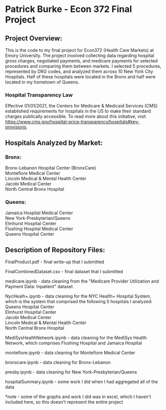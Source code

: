 # Patrick Burke - Econ 372 Final Project

## Project Overview:
  This is the code to my final project for Econ372 (Health Care Markets) at Emory University. The project involved collecting data regarding hospital gross charges, negotiated payments, and medicare payments for selected procedures and comparing them between markets. I selected 5 procedures, represented by DRG codes, and analyzed them across 10 New York City Hospitals. Half of these hospitals were located in the Bronx and half were located in my hometown of Queens.
  
### Hospital Transparency Law

  Effective 01/01/2021, the Centers for Medicare & Medicaid Services (CMS) established requirements for hospitals in the US to make their standard charges publically accessible. To read more about this initiative, visit https://www.cms.gov/hospital-price-transparency/hospitals#key-provisions.
  
## Hospitals Analyzed by Market:

### Bronx:

Bronx-Lebanon Hospital Center (BronxCare)<br>
Montefiore Medical Center<br>
Lincoln Medical & Mental Health Center<br>
Jacobi Medical Center<br>
North Central Bronx Hospital

### Queens:

Jamaica Hospital Medical Center<br>
New York-Presbyterian/Queens<br>
Elmhurst Hospital Center<br>
Flushing Hospital Medical Center<br>
Queens Hospital Center

## Description of Repository Files:

FinalProduct.pdf - final write-up that I submitted <br>

FinalCombinedDataset.csv - final dataset that I submitted <br>

medicare.ipynb - data cleaning from the "Medicare Provider Utilization and Payment Data: Inpatient" dataset <br>

NycHealh+.ipynb - data cleaning for the NYC Health+ Hospital System, which is the system that comprised the following 5 hospitals I analyzed:
<br>
Queens Hospital Center<br>
Elmhurst Hospital Center<br>
Jacobi Medical Center<br>
Lincoln Medical & Mental Health Center<br>
North Central Bronx Hospital<br>

MediSysHealthNetwork.ipynb - data cleaning for the MediSys Health Network, which comprises Flushing Hospital and Jamaica Hospital

montefiore.ipynb - data cleaning for Montefiore Medical Center

bronxcare.ipynb - data cleaning for Bronx-Lebanon

presby.ipynb - data cleaning for New York-Presbyterian/Queens

hospitalSummary.ipynb - some work I did when I had aggregated all of the data

*note - some of the graphs and work I did was in excel, which I haven't included here, so this doesn't represent the entire project






